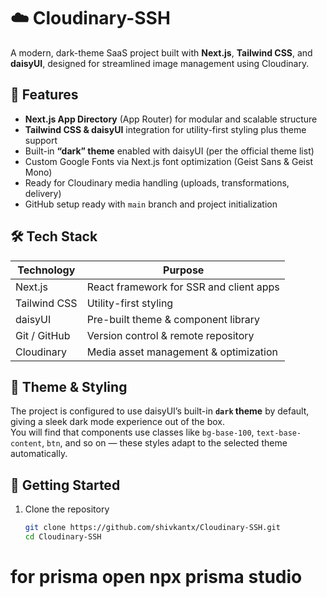 # ☁️ Cloudinary-SSH

A modern, dark-theme SaaS project built with **Next.js**, **Tailwind CSS**, and **daisyUI**, designed for streamlined image management using Cloudinary.

## 🚀 Features

- **Next.js App Directory** (App Router) for modular and scalable structure
- **Tailwind CSS & daisyUI** integration for utility-first styling plus theme support
- Built-in **“dark” theme** enabled with daisyUI (per the official theme list)
- Custom Google Fonts via Next.js font optimization (Geist Sans & Geist Mono)
- Ready for Cloudinary media handling (uploads, transformations, delivery)
- GitHub setup ready with `main` branch and project initialization

## 🛠 Tech Stack

| Technology   | Purpose                                 |
| ------------ | --------------------------------------- |
| Next.js      | React framework for SSR and client apps |
| Tailwind CSS | Utility-first styling                   |
| daisyUI      | Pre-built theme & component library     |
| Git / GitHub | Version control & remote repository     |
| Cloudinary   | Media asset management & optimization   |

## 🎨 Theme & Styling

The project is configured to use daisyUI’s built-in **`dark` theme** by default, giving a sleek dark mode experience out of the box.  
You will find that components use classes like `bg-base-100`, `text-base-content`, `btn`, and so on — these styles adapt to the selected theme automatically.

## 🧭 Getting Started

1. Clone the repository
   ```bash
   git clone https://github.com/shivkantx/Cloudinary-SSH.git
   cd Cloudinary-SSH
   ```

# for prisma open npx prisma studio

